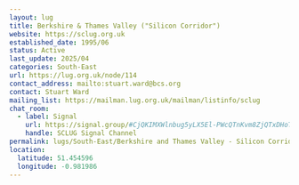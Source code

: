 ```yaml
---
layout: lug
title: Berkshire & Thames Valley ("Silicon Corridor")
website: https://sclug.org.uk
established_date: 1995/06
status: Active
last_update: 2025/04
categories: South-East
url: https://lug.org.uk/node/114
contact_address: mailto:stuart.ward@bcs.org
contact: Stuart Ward
mailing_list: https://mailman.lug.org.uk/mailman/listinfo/sclug
chat_room:
  - label: Signal
    url: https://signal.group/#CjQKIMXWlnbug5yLX5El-PWcQTnKvm8ZjQTxDHoTCHngtiDkEhCQXixsVnDirYP2FIkGuSaB
    handle: SCLUG Signal Channel
permalink: lugs/South-East/Berkshire and Thames Valley - Silicon Corridor/
location:
  latitude: 51.454596
  longitude: -0.981986
---
```

